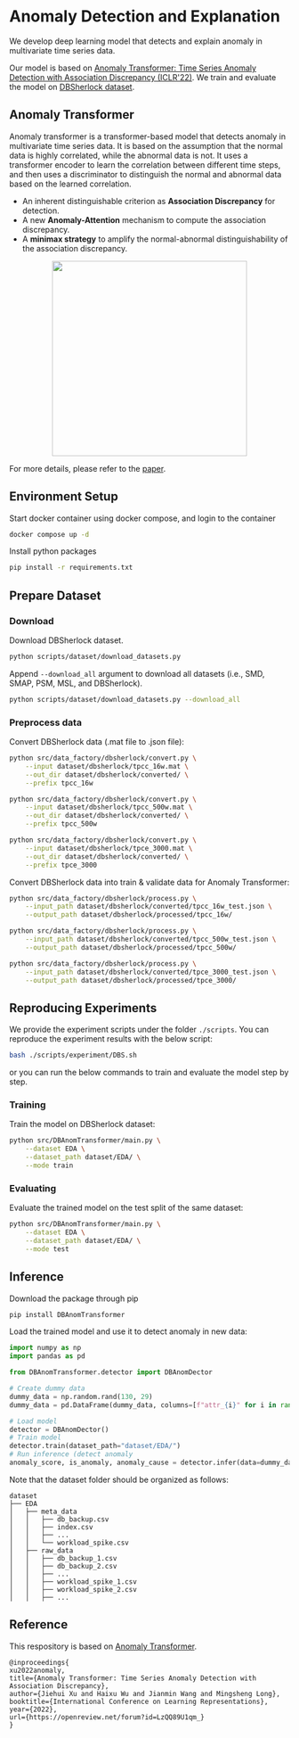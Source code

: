 # Anomaly Detection and Explanation
We develop deep learning model that detects and explain anomaly in multivariate time series data.

Our model is based on [Anomaly Transformer: Time Series Anomaly Detection with Association Discrepancy (ICLR'22)](https://openreview.net/forum?id=LzQQ89U1qm_). We train and evaluate the model on [DBSherlock dataset](https://github.com/hyukkyukang/DBSherlock).

## Anomaly Transformer

Anomaly transformer is a transformer-based model that detects anomaly in multivariate time series data. It is based on the assumption that the normal data is highly correlated, while the abnormal data is not. It uses a transformer encoder to learn the correlation between different time steps, and then uses a discriminator to distinguish the normal and abnormal data based on the learned correlation.

- An inherent distinguishable criterion as **Association Discrepancy** for detection.
- A new **Anomaly-Attention** mechanism to compute the association discrepancy.
- A **minimax strategy** to amplify the normal-abnormal distinguishability of the association discrepancy.

<p align="center">
<img src=".\pics\structure.png" height = "350" alt="" align=center />
</p>

For more details, please refer to the [paper](https://openreview.net/forum?id=LzQQ89U1qm_).

## Environment Setup
Start docker container using docker compose, and login to the container

```bash
docker compose up -d
```
Install python packages
```bash
pip install -r requirements.txt
```

## Prepare Dataset
### Download
Download DBSherlock dataset.
```bash
python scripts/dataset/download_datasets.py
```

Append `--download_all` argument to download all datasets (i.e., SMD, SMAP, PSM, MSL, and DBSherlock).
```bash
python scripts/dataset/download_datasets.py --download_all
```

### Preprocess data

Convert DBSherlock data (.mat file to .json file):
```bash
python src/data_factory/dbsherlock/convert.py \
    --input dataset/dbsherlock/tpcc_16w.mat \
    --out_dir dataset/dbsherlock/converted/ \
    --prefix tpcc_16w

python src/data_factory/dbsherlock/convert.py \
    --input dataset/dbsherlock/tpcc_500w.mat \
    --out_dir dataset/dbsherlock/converted/ \
    --prefix tpcc_500w

python src/data_factory/dbsherlock/convert.py \
    --input dataset/dbsherlock/tpce_3000.mat \
    --out_dir dataset/dbsherlock/converted/ \
    --prefix tpce_3000
```

Convert DBSherlock data into train & validate data for Anomaly Transformer:
```bash
python src/data_factory/dbsherlock/process.py \
    --input_path dataset/dbsherlock/converted/tpcc_16w_test.json \
    --output_path dataset/dbsherlock/processed/tpcc_16w/

python src/data_factory/dbsherlock/process.py \
    --input_path dataset/dbsherlock/converted/tpcc_500w_test.json \
    --output_path dataset/dbsherlock/processed/tpcc_500w/

python src/data_factory/dbsherlock/process.py \
    --input_path dataset/dbsherlock/converted/tpce_3000_test.json \
    --output_path dataset/dbsherlock/processed/tpce_3000/
```

## Reproducing Experiments
We provide the experiment scripts under the folder `./scripts`. You can reproduce the experiment results with the below script:
```bash
bash ./scripts/experiment/DBS.sh
```
or you can run the below commands to train and evaluate the model step by step.

### Training
Train the model on DBSherlock dataset:
```bash
python src/DBAnomTransformer/main.py \
    --dataset EDA \
    --dataset_path dataset/EDA/ \
    --mode train
```

### Evaluating
Evaluate the trained model on the test split of the same dataset:
```bash
python src/DBAnomTransformer/main.py \
    --dataset EDA \
    --dataset_path dataset/EDA/ \
    --mode test 
```

## Inference
Download the package through pip
```bash
pip install DBAnomTransformer
```
Load the trained model and use it to detect anomaly in new data:
```python
import numpy as np
import pandas as pd

from DBAnomTransformer.detector import DBAnomDector

# Create dummy data
dummy_data = np.random.rand(130, 29)
dummy_data = pd.DataFrame(dummy_data, columns=[f"attr_{i}" for i in range(29)])

# Load model
detector = DBAnomDector()
# Train model
detector.train(dataset_path="dataset/EDA/")
# Run inference (detect anomaly
anomaly_score, is_anomaly, anomaly_cause = detector.infer(data=dummy_data)
```

Note that the dataset folder should be organized as follows:
```text
dataset
├── EDA
│   ├── meta_data
│   │   ├── db_backup.csv
│   │   ├── index.csv
│   │   ├── ...
│   │   └── workload_spike.csv
│   ├── raw_data
│   │   ├── db_backup_1.csv
│   │   ├── db_backup_2.csv
│   │   ├── ...
│   │   ├── workload_spike_1.csv
│   │   ├── workload_spike_2.csv
│   │   ├── ...
```

## Reference
This respository is based on [Anomaly Transformer](https://github.com/thuml/Anomaly-Transformer).

```
@inproceedings{
xu2022anomaly,
title={Anomaly Transformer: Time Series Anomaly Detection with Association Discrepancy},
author={Jiehui Xu and Haixu Wu and Jianmin Wang and Mingsheng Long},
booktitle={International Conference on Learning Representations},
year={2022},
url={https://openreview.net/forum?id=LzQQ89U1qm_}
}
```